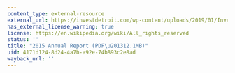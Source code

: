 ```yaml
---
content_type: external-resource
external_url: https://investdetroit.com/wp-content/uploads/2019/01/Invest_Detroit_2015_Annual_Report.pdf
has_external_license_warning: true
license: https://en.wikipedia.org/wiki/All_rights_reserved
status: ''
title: "2015 Annual Report (PDF\u201312.1MB)"
uid: 4171d124-8d24-4a7b-a92e-74b893c2e8ad
wayback_url: ''
---
```

